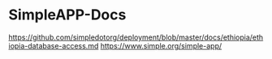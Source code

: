 # SimpleAPP-Docs

https://github.com/simpledotorg/deployment/blob/master/docs/ethiopia/ethiopia-database-access.md
https://www.simple.org/simple-app/
